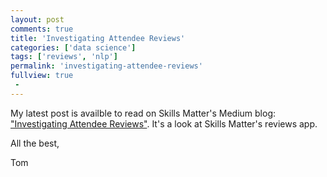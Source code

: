 ```yaml
---
layout: post
comments: true
title: 'Investigating Attendee Reviews'
categories: ['data science']
tags: ['reviews', 'nlp']
permalink: 'investigating-attendee-reviews'
fullview: true
 -
---
```


My latest post is availble to read on Skills Matter's Medium blog: ["Investigating Attendee Reviews"](https://medium.com/skills-matter/investigating-attendee-reviews-84881289bf6e). It's a look at Skills Matter's reviews app.

All the best,

Tom
